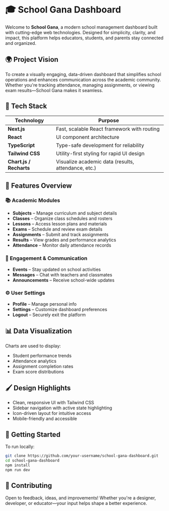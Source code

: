 # 🎓 School Gana Dashboard

Welcome to **School Gana**, a modern school management dashboard built with cutting-edge web technologies. Designed for simplicity, clarity, and impact, this platform helps educators, students, and parents stay connected and organized.

## 🌍 Project Vision

To create a visually engaging, data-driven dashboard that simplifies school operations and enhances communication across the academic community. Whether you're tracking attendance, managing assignments, or viewing exam results—School Gana makes it seamless.

## 🧰 Tech Stack

| Technology     | Purpose                                      |
|----------------|----------------------------------------------|
| **Next.js**    | Fast, scalable React framework with routing  |
| **React**      | UI component architecture                    |
| **TypeScript** | Type-safe development for reliability        |
| **Tailwind CSS** | Utility-first styling for rapid UI design |
| **Chart.js / Recharts** | Visualize academic data (results, attendance, etc.) |

## 🧭 Features Overview

### 📚 Academic Modules
- **Subjects** – Manage curriculum and subject details
- **Classes** – Organize class schedules and rosters
- **Lessons** – Access lesson plans and materials
- **Exams** – Schedule and review exam details
- **Assignments** – Submit and track assignments
- **Results** – View grades and performance analytics
- **Attendance** – Monitor daily attendance records

### 📅 Engagement & Communication
- **Events** – Stay updated on school activities
- **Messages** – Chat with teachers and classmates
- **Announcements** – Receive school-wide updates

### ⚙️ User Settings
- **Profile** – Manage personal info
- **Settings** – Customize dashboard preferences
- **Logout** – Securely exit the platform

## 📊 Data Visualization

Charts are used to display:
- Student performance trends
- Attendance analytics
- Assignment completion rates
- Exam score distributions

## 🖌️ Design Highlights

- Clean, responsive UI with Tailwind CSS
- Sidebar navigation with active state highlighting
- Icon-driven layout for intuitive access
- Mobile-friendly and accessible

## 🚀 Getting Started

To run locally:

```bash
git clone https://github.com/your-username/school-gana-dashboard.git
cd school-gana-dashboard
npm install
npm run dev
```

## 🤝 Contributing
Open to feedback, ideas, and improvements! Whether you're a designer, developer, or educator—your input helps shape a better experience.

